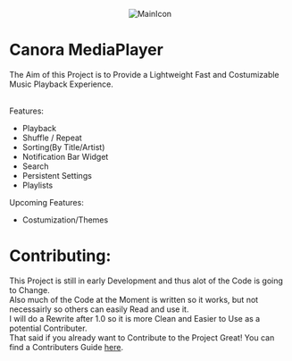 <p align=center>
  <img src="https://github.com/ZoidbergZero/MusicMan/raw/master/app/src/main/res/drawable/mainicon.png" alt="MainIcon"/>
  <h1>Canora MediaPlayer</h1>
</p>
The Aim of this Project is to Provide a Lightweight Fast and Costumizable Music Playback Experience.<br>
<br>

Features:
* Playback
* Shuffle / Repeat
* Sorting(By Title/Artist)
* Notification Bar Widget
* Search
* Persistent Settings
* Playlists

Upcoming Features:
* Costumization/Themes

<h1>Contributing:</h1>
This Project is still in early Development and thus alot of the Code is going to Change.<br>
Also much of the Code at the Moment is written so it works, but not necessairly so others can easily Read and use it.<br>
I will do a Rewrite after 1.0 so it is more Clean and Easier to Use as a potential Contributer.<br>
That said if you already want to Contribute to the Project Great! You can find a Contributers Guide <a href="https://github.com/ZoidbergZero/MusicMan/blob/master/Contributing.md">here</a>.
